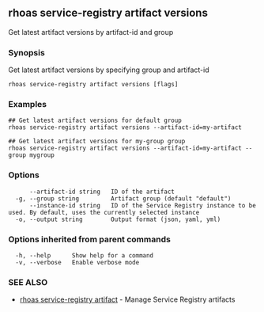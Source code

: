 ## rhoas service-registry artifact versions

Get latest artifact versions by artifact-id and group

### Synopsis

Get latest artifact versions by specifying group and artifact-id

```
rhoas service-registry artifact versions [flags]
```

### Examples

```
## Get latest artifact versions for default group
rhoas service-registry artifact versions --artifact-id=my-artifact

## Get latest artifact versions for my-group group
rhoas service-registry artifact versions --artifact-id=my-artifact --group mygroup

```

### Options

```
      --artifact-id string   ID of the artifact
  -g, --group string         Artifact group (default "default")
      --instance-id string   ID of the Service Registry instance to be used. By default, uses the currently selected instance
  -o, --output string        Output format (json, yaml, yml)
```

### Options inherited from parent commands

```
  -h, --help      Show help for a command
  -v, --verbose   Enable verbose mode
```

### SEE ALSO

* [rhoas service-registry artifact](rhoas_service-registry_artifact.md)	 - Manage Service Registry artifacts

